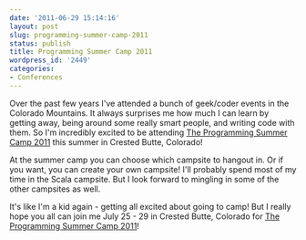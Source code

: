 ```yaml
---
date: '2011-06-29 15:14:16'
layout: post
slug: programming-summer-camp-2011
status: publish
title: Programming Summer Camp 2011
wordpress_id: '2449'
categories:
- Conferences
---
```


Over the past few years I've attended a bunch of geek/coder events in the Colorado Mountains.  It always surprises me how much I can learn by getting away, being around some really smart people, and writing code with them.  So I'm incredibly excited to be attending [The Programming Summer Camp 2011](https://sites.google.com/site/programmingsummercamp/) this summer in Crested Butte, Colorado!

At the summer camp you can choose which campsite to hangout in.  Or if you want, you can create your own campsite!  I'll probably spend most of my time in the Scala campsite.  But I look forward to mingling in some of the other campsites as well.

It's like I'm a kid again - getting all excited about going to camp!  But I really hope you all can join me July 25 - 29 in Crested Butte, Colorado for [The Programming Summer Camp 2011](https://sites.google.com/site/programmingsummercamp/)!
